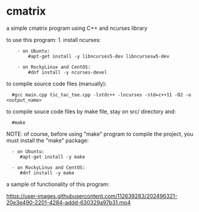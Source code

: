 # cmatrix
a simple cmatrix program using C++ and ncurses library

to use this program:
    1. install ncurses:
    
        - on Ubuntu:
            #apt-get install -y libncurses5-dev libncursesw5-dev

        - on RockyLinux and CentOS:
            #dnf install -y ncurses-devel


to compile source code files (manually):

      #gcc main.cpp tic_tac_toe.cpp -lstdc++ -lncurses -std=c++11 -O2 -o <output_name>


to compile souce code files by make file, stay on src/ directory and:

      #make
      
NOTE: of course, before using "make" program to compile the project, you must
      install the "make" package:
      
      - on Ubuntu:
         #apt-get install -y make

      - on RockyLinux and CentOS:
         #dnf install -y make
      


a sample of functionality of this program:


https://user-images.githubusercontent.com/112639283/202496321-20e3e490-2201-4284-addd-630329a97b31.mp4
